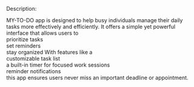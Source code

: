 Description:<br/>

MY-TO-DO app is designed to help busy individuals manage their daily tasks more effectively and 
efficiently. It offers a simple yet powerful interface that allows users to <br/>
prioritize tasks<br/> 
set reminders<br/>
stay organized With features like a <br/>
customizable task list<br/> 
a built-in timer for focused work sessions<br/>
reminder notifications<br/>
this app ensures users never miss an important deadline or appointment.
